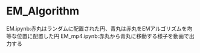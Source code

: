 # EM_Algorithm

EM.ipynb:赤丸はランダムに配置された円、青丸は赤丸をEMアルゴリズムを均等な位置に配置した円
EM_mp4.ipynb:赤丸から青丸に移動する様子を動画で出力する
